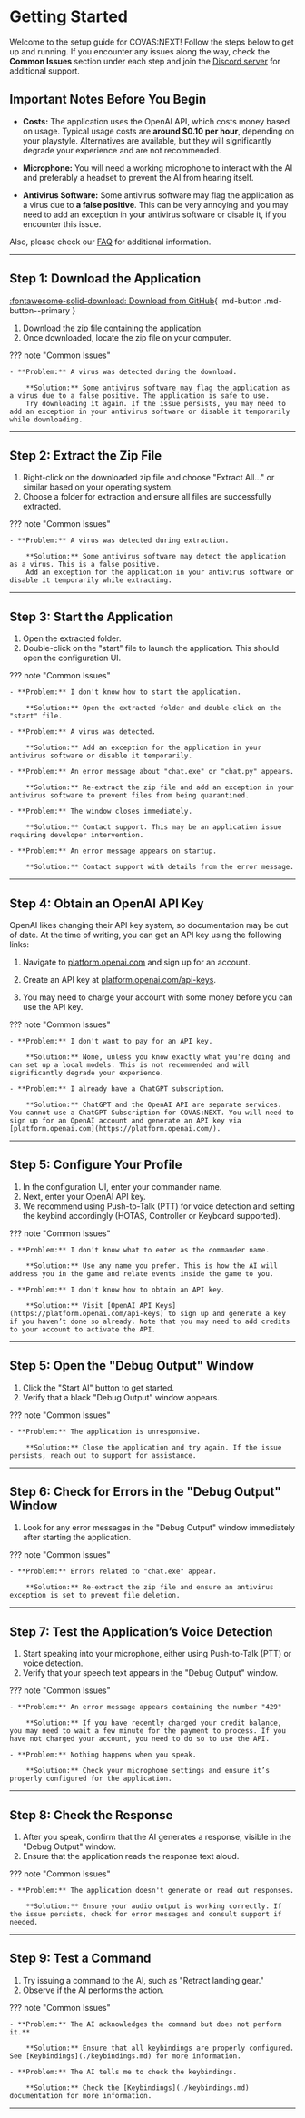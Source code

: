 # Getting Started

Welcome to the setup guide for COVAS:NEXT! Follow the steps below to get up and running. If you encounter any issues along the way, check the **Common Issues** section under each step and join the [Discord server](https://discord.gg/9c58jxVuAT) for additional support.

## Important Notes Before You Begin

- **Costs:** The application uses the OpenAI API, which costs money based on usage. Typical usage costs are **around $0.10 per hour**, depending on your playstyle. Alternatives are available, but they will significantly degrade your experience and are not recommended.

- **Microphone:** You will need a working microphone to interact with the AI and preferably a headset to prevent the AI from hearing itself.

- **Antivirus Software:** Some antivirus software may flag the application as a virus due to **a false positive**. This can be very annoying and you may need to add an exception in your antivirus software or disable it, if you encounter this issue.

Also, please check our [FAQ](./faq.md) for additional information.

---

## Step 1: Download the Application

[:fontawesome-solid-download: Download from GitHub](https://github.com/RatherRude/Elite-Dangerous-AI-Integration/releases/latest){ .md-button .md-button--primary }

1. Download the zip file containing the application.
2. Once downloaded, locate the zip file on your computer.

??? note "Common Issues"

    - **Problem:** A virus was detected during the download.

        **Solution:** Some antivirus software may flag the application as a virus due to a false positive. The application is safe to use.
        Try downloading it again. If the issue persists, you may need to add an exception in your antivirus software or disable it temporarily while downloading.

---

## Step 2: Extract the Zip File

1. Right-click on the downloaded zip file and choose "Extract All..." or similar based on your operating system.
2. Choose a folder for extraction and ensure all files are successfully extracted.

??? note "Common Issues"

    - **Problem:** A virus was detected during extraction.
    
        **Solution:** Some antivirus software may detect the application as a virus. This is a false positive.  
        Add an exception for the application in your antivirus software or disable it temporarily while extracting.

---

## Step 3: Start the Application

1. Open the extracted folder.
2. Double-click on the "start" file to launch the application. This should open the configuration UI.

??? note "Common Issues"

    - **Problem:** I don't know how to start the application.
    
        **Solution:** Open the extracted folder and double-click on the "start" file.

    - **Problem:** A virus was detected.
    
        **Solution:** Add an exception for the application in your antivirus software or disable it temporarily.

    - **Problem:** An error message about "chat.exe" or "chat.py" appears.

        **Solution:** Re-extract the zip file and add an exception in your antivirus software to prevent files from being quarantined.

    - **Problem:** The window closes immediately.
    
        **Solution:** Contact support. This may be an application issue requiring developer intervention.

    - **Problem:** An error message appears on startup.
    
        **Solution:** Contact support with details from the error message.


---

## Step 4: Obtain an OpenAI API Key

OpenAI likes changing their API key system, so documentation may be out of date. At the time of writing, you can get an API key using the following links:

1. Navigate to [platform.openai.com](https://platform.openai.com/) and sign up for an account.

2. Create an API key at [platform.openai.com/api-keys](https://platform.openai.com/api-keys). 

3. You may need to charge your account with some money before you can use the API key.

??? note "Common Issues"

    - **Problem:** I don't want to pay for an API key.
    
        **Solution:** None, unless you know exactly what you're doing and can set up a local models. This is not recommended and will significantly degrade your experience.
    
    - **Problem:** I already have a ChatGPT subscription.

        **Solution:** ChatGPT and the OpenAI API are separate services. You cannot use a ChatGPT Subscription for COVAS:NEXT. You will need to sign up for an OpenAI account and generate an API key via [platform.openai.com](https://platform.openai.com/).

---

## Step 5: Configure Your Profile

1. In the configuration UI, enter your commander name.
2. Next, enter your OpenAI API key.
3. We recommend using Push-to-Talk (PTT) for voice detection and setting the keybind accordingly (HOTAS, Controller or Keyboard supported).

??? note "Common Issues"

    - **Problem:** I don’t know what to enter as the commander name.
    
        **Solution:** Use any name you prefer. This is how the AI will address you in the game and relate events inside the game to you.

    - **Problem:** I don’t know how to obtain an API key.
    
        **Solution:** Visit [OpenAI API Keys](https://platform.openai.com/api-keys) to sign up and generate a key if you haven’t done so already. Note that you may need to add credits to your account to activate the API.

---

## Step 5: Open the "Debug Output" Window

1. Click the "Start AI" button to get started.
2. Verify that a black "Debug Output" window appears.

??? note "Common Issues"

    - **Problem:** The application is unresponsive.
    
        **Solution:** Close the application and try again. If the issue persists, reach out to support for assistance.

---

## Step 6: Check for Errors in the "Debug Output" Window

1. Look for any error messages in the "Debug Output" window immediately after starting the application.

??? note "Common Issues"

    - **Problem:** Errors related to "chat.exe" appear.
    
        **Solution:** Re-extract the zip file and ensure an antivirus exception is set to prevent file deletion.

---

## Step 7: Test the Application’s Voice Detection

1. Start speaking into your microphone, either using Push-to-Talk (PTT) or voice detection.
2. Verify that your speech text appears in the "Debug Output" window.

??? note "Common Issues"

    - **Problem:** An error message appears containing the number "429"
        
        **Solution:** If you have recently charged your credit balance, you may need to wait a few minute for the payment to process. If you have not charged your account, you need to do so to use the API.

    - **Problem:** Nothing happens when you speak.
    
        **Solution:** Check your microphone settings and ensure it’s properly configured for the application.

---

## Step 8: Check the Response

1. After you speak, confirm that the AI generates a response, visible in the "Debug Output" window.
2. Ensure that the application reads the response text aloud.

??? note "Common Issues"

    - **Problem:** The application doesn't generate or read out responses.
    
        **Solution:** Ensure your audio output is working correctly. If the issue persists, check for error messages and consult support if needed.

---

## Step 9: Test a Command

1. Try issuing a command to the AI, such as "Retract landing gear."
2. Observe if the AI performs the action.

??? note "Common Issues"

    - **Problem:** The AI acknowledges the command but does not perform it.**
    
        **Solution:** Ensure that all keybindings are properly configured. See [Keybindings](./keybindings.md) for more information.

    - **Problem:** The AI tells me to check the keybindings.
    
        **Solution:** Check the [Keybindings](./keybindings.md) documentation for more information.

---
